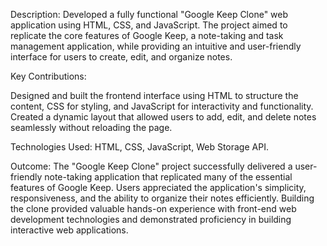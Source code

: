 Description:
Developed a fully functional "Google Keep Clone" web application using HTML, CSS, and JavaScript. The project aimed to replicate the core features of Google Keep, a note-taking and task management application, while providing an intuitive and user-friendly interface for users to create, edit, and organize notes.

Key Contributions:

Designed and built the frontend interface using HTML to structure the content, CSS for styling, and JavaScript for interactivity and functionality.
Created a dynamic layout that allowed users to add, edit, and delete notes seamlessly without reloading the page.

Technologies Used:
HTML, CSS, JavaScript, Web Storage API.

Outcome:
The "Google Keep Clone" project successfully delivered a user-friendly note-taking application that replicated many of the essential features of Google Keep. Users appreciated the application's simplicity, responsiveness, and the ability to organize their notes efficiently. Building the clone provided valuable hands-on experience with front-end web development technologies and demonstrated proficiency in building interactive web applications.






